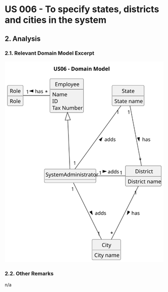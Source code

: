 # US 006 - To specify states, districts and cities in the system 

## 2. Analysis

### 2.1. Relevant Domain Model Excerpt 

![Domain Model](svg/us06-domain-model.svg)

### 2.2. Other Remarks

n/a